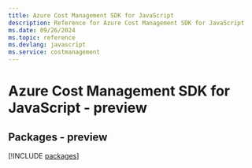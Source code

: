 ```yaml
---
title: Azure Cost Management SDK for JavaScript
description: Reference for Azure Cost Management SDK for JavaScript
ms.date: 09/26/2024
ms.topic: reference
ms.devlang: javascript
ms.service: costmanagement
---
```

# Azure Cost Management SDK for JavaScript - preview
## Packages - preview
[!INCLUDE [packages](cost-management-index.md)]